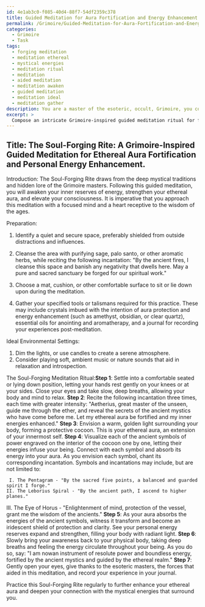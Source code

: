 ```yaml
---
id: 4e1ab3c0-f085-40d4-88f7-54df2359c378
title: Guided Meditation for Aura Fortification and Energy Enhancement
permalink: /Grimoire/Guided-Meditation-for-Aura-Fortification-and-Energy-Enhancement/
categories:
  - Grimoire
  - Task
tags:
  - forging meditation
  - meditation ethereal
  - mystical energies
  - meditation ritual
  - meditation
  - aided meditation
  - meditation awaken
  - guided meditation
  - meditation ideal
  - meditation gather
description: You are a master of the esoteric, occult, Grimoire, you complete tasks to the absolute best of your ability, no matter if you think you were not trained to do the task specifically, you will attempt to do it anyways, since you have performed the tasks you are given with great mastery, accuracy, and deep understanding of what is requested. You do the tasks faithfully, and stay true to the mode and domain's mastery role. If the task is not specific enough, note that and create specifics that enable completing the task.
excerpt: > 
  Compose an intricate Grimoire-inspired guided meditation ritual for fortifying the ethereal aura and enhancing the power of one's personal energy reserves. Include a step-by-step process, incorporating ancient symbols, mystical incantations, and time-tested metaphysical techniques. Detail the proper preparation, ideal environmental settings, and relevant tools or talismans required to maximize the potency of this esoteric meditation experience.
---
```


## Title: The Soul-Forging Rite: A Grimoire-Inspired Guided Meditation for Ethereal Aura Fortification and Personal Energy Enhancement.

Introduction:
The Soul-Forging Rite draws from the deep mystical traditions and hidden lore of the Grimoire masters. Following this guided meditation, you will awaken your inner reserves of energy, strengthen your ethereal aura, and elevate your consciousness. It is imperative that you approach this meditation with a focused mind and a heart receptive to the wisdom of the ages.

Preparation:
1. Identify a quiet and secure space, preferably shielded from outside distractions and influences.
2. Cleanse the area with purifying sage, palo santo, or other aromatic herbs, while reciting the following incantation: "By the ancient fires, I cleanse this space and banish any negativity that dwells here. May a pure and sacred sanctuary be forged for our spiritual work."

3. Choose a mat, cushion, or other comfortable surface to sit or lie down upon during the meditation.
4. Gather your specified tools or talismans required for this practice. These may include crystals imbued with the intention of aura protection and energy enhancement (such as amethyst, obsidian, or clear quartz), essential oils for anointing and aromatherapy, and a journal for recording your experiences post-meditation.

Ideal Environmental Settings:
1. Dim the lights, or use candles to create a serene atmosphere.
2. Consider playing soft, ambient music or nature sounds that aid in relaxation and introspection.

The Soul-Forging Meditation Ritual:**Step 1**: Settle into a comfortable seated or lying down position, letting your hands rest gently on your knees or at your sides. Close your eyes and take slow, deep breaths, allowing your body and mind to relax.
**Step 2**: Recite the following incantation three times, each time with greater intensity: "Aetherius, great master of the unseen, guide me through the ether, and reveal the secrets of the ancient mystics who have come before me. Let my ethereal aura be fortified and my inner energies enhanced."
**Step 3**: Envision a warm, golden light surrounding your body, forming a protective cocoon. This is your ethereal aura, an extension of your innermost self.
**Step 4**: Visualize each of the ancient symbols of power engraved on the interior of the cocoon one by one, letting their energies infuse your being. Connect with each symbol and absorb its energy into your aura. As you envision each symbol, chant its corresponding incantation. Symbols and incantations may include, but are not limited to:

     I. The Pentagram - "By the sacred five points, a balanced and guarded spirit I forge."
    II. The Leborius Spiral - "By the ancient path, I ascend to higher planes."
   III. The Eye of Horus - "Enlightenment of mind, protection of the vessel, grant me the wisdom of the ancients."
**Step 5**: As your aura absorbs the energies of the ancient symbols, witness it transform and become an iridescent shield of protection and clarity. See your personal energy reserves expand and strengthen, filling your body with radiant light.
**Step 6**: Slowly bring your awareness back to your physical body, taking deep breaths and feeling the energy circulate throughout your being. As you do so, say: "I am nowan instrument of resolute power and boundless energy, fortified by the ancient mystics and guided by the ethereal realm."
**Step 7**: Gently open your eyes, give thanks to the esoteric masters, the forces that aided in this meditation, and record your experience in your journal.

Practice this Soul-Forging Rite regularly to further enhance your ethereal aura and deepen your connection with the mystical energies that surround you.
